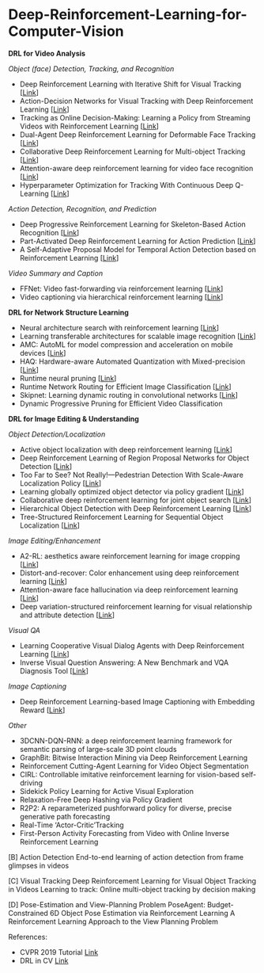 # Deep-Reinforcement-Learning-for-Computer-Vision

__DRL for Video Analysis__

_Object (face) Detection, Tracking, and Recognition_

- Deep Reinforcement Learning with Iterative Shift for Visual Tracking [[Link](https://openaccess.thecvf.com/content_ECCV_2018/papers/Liangliang_Ren_Deep_Reinforcement_Learning_ECCV_2018_paper.pdf)]
- Action-Decision Networks for Visual Tracking with Deep Reinforcement Learning [[Link](https://openaccess.thecvf.com/content_cvpr_2017/papers/Yun_Action-Decision_Networks_for_CVPR_2017_paper.pdf)]
- Tracking as Online Decision-Making: Learning a Policy from Streaming Videos with Reinforcement Learning [[Link](https://arxiv.org/pdf/1707.04991.pdf)]
- Dual-Agent Deep Reinforcement Learning for Deformable Face Tracking [[Link](https://openaccess.thecvf.com/content_ECCV_2018/papers/Minghao_Guo_Dual-Agent_Deep_Reinforcement_ECCV_2018_paper.pdf)]
- Collaborative Deep Reinforcement Learning for Multi-object Tracking [[Link](https://arxiv.org/pdf/1702.05573.pdf)]
- Attention-aware deep reinforcement learning for video face recognition [[Link](https://openaccess.thecvf.com/content_ICCV_2017/papers/Rao_Attention-Aware_Deep_Reinforcement_ICCV_2017_paper.pdf)]
- Hyperparameter Optimization for Tracking With Continuous Deep Q-Learning [[Link](http://www.porikli.com/mysite/pdfs/porikli%202018%20-%20Hyperparameter%20optimization%20for%20tracking%20with%20continuous%20deep%20Q-learning.pdf)]


_Action Detection, Recognition, and Prediction_

- Deep Progressive Reinforcement Learning for Skeleton-Based Action Recognition [[Link](https://openaccess.thecvf.com/content_cvpr_2018/papers/Tang_Deep_Progressive_Reinforcement_CVPR_2018_paper.pdf)]
- Part-Activated Deep Reinforcement Learning for Action Prediction [[Link](https://www.ecva.net/papers/eccv_2018/papers_ECCV/papers/Lei_Chen_Part-Activated_Deep_Reinforcement_ECCV_2018_paper.pdf)]
- A Self-Adaptive Proposal Model for Temporal Action Detection based on Reinforcement Learning [[Link](https://arxiv.org/pdf/1706.07251.pdf)]


_Video Summary and Caption_

- FFNet: Video fast-forwarding via reinforcement learning [[Link](https://arxiv.org/pdf/1805.02792.pdf)]
- Video captioning via hierarchical reinforcement learning [[Link](https://arxiv.org/pdf/1711.11135.pdf)]

__DRL for Network Structure Learning__

- Neural architecture search with reinforcement learning [[Link](https://arxiv.org/pdf/1611.01578.pdf)]
- Learning transferable architectures for scalable image recognition [[Link](https://arxiv.org/pdf/1707.07012.pdf)]
- AMC: AutoML for model compression and acceleration on mobile devices [[Link](https://arxiv.org/pdf/1802.03494.pdf)]
- HAQ: Hardware-aware Automated Quantization with Mixed-precision [[Link](https://arxiv.org/pdf/1811.08886.pdf)]
- Runtime neural pruning [[Link](https://dl.acm.org/doi/pdf/10.5555/3294771.3294979)]
- Runtime Network Routing for Efficient Image Classification [[Link](https://raoyongming.github.io/files/pami18.pdf)]
- Skipnet: Learning dynamic routing in convolutional networks [[Link](https://arxiv.org/pdf/1711.09485.pdf)]
- Dynamic Progressive Pruning for Efficient Video Classification

__DRL for Image Editing & Understanding__

_Object Detection/Localization_

- Active object localization with deep reinforcement learning [[Link](https://arxiv.org/pdf/1511.06015.pdf)]
- Deep Reinforcement Learning of Region Proposal Networks for Object Detection [[Link](https://openaccess.thecvf.com/content_cvpr_2018/CameraReady/1543.pdf)]
- Too Far to See? Not Really!—Pedestrian Detection With Scale-Aware Localization Policy [[Link](https://arxiv.org/pdf/1709.00235.pdf)]
- Learning globally optimized object detector via policy gradient [[Link](https://openaccess.thecvf.com/content_cvpr_2018/CameraReady/2657.pdf)]
- Collaborative deep reinforcement learning for joint object search [[Link](https://openaccess.thecvf.com/content_cvpr_2017/papers/Kong_Collaborative_Deep_Reinforcement_CVPR_2017_paper.pdf)]
- Hierarchical Object Detection with Deep Reinforcement Learning [[Link](https://arxiv.org/pdf/1611.03718.pdf)]
- Tree-Structured Reinforcement Learning for Sequential Object Localization [[Link](https://arxiv.org/pdf/1703.02710.pdf)]

_Image Editing/Enhancement_

- A2-RL: aesthetics aware reinforcement learning for image cropping [[Link](https://arxiv.org/pdf/1709.04595.pdf)]
- Distort-and-recover: Color enhancement using deep reinforcement learning [[Link](https://arxiv.org/pdf/1804.04450.pdf)]
- Attention-aware face hallucination via deep reinforcement learning [[Link](https://arxiv.org/pdf/1708.03132.pdf)]
- Deep variation-structured reinforcement learning for visual relationship and attribute detection [[Link](https://arxiv.org/pdf/1703.03054.pdf)]

_Visual QA_
- Learning Cooperative Visual Dialog Agents with Deep Reinforcement Learning [[Link](https://arxiv.org/pdf/1703.06585.pdf)]
- Inverse Visual Question Answering: A New Benchmark and VQA Diagnosis Tool [[Link](https://arxiv.org/pdf/1803.06936.pdf)]

_Image Captioning_
- Deep Reinforcement Learning-based Image Captioning with Embedding Reward [[Link](https://arxiv.org/pdf/1704.03899.pdf)]

_Other_
- 3DCNN-DQN-RNN: a deep reinforcement learning framework for semantic parsing of large-scale 3D point clouds
- GraphBit: Bitwise Interaction Mining via Deep Reinforcement Learning
- Reinforcement Cutting-Agent Learning for Video Object Segmentation
- CIRL: Controllable imitative reinforcement learning for vision-based self-driving
- Sidekick Policy Learning for Active Visual Exploration
- Relaxation-Free Deep Hashing via Policy Gradient
- R2P2: A reparameterized pushforward policy for diverse, precise generative path forecasting
- Real-Time ‘Actor-Critic’Tracking
- First-Person Activity Forecasting from Video with Online Inverse Reinforcement Learning


[B] Action Detection
End-to-end learning of action detection from frame glimpses in videos

[C] Visual Tracking
Deep Reinforcement Learning for Visual Object Tracking in Videos
Learning to track: Online multi-object tracking by decision making

[D] Pose-Estimation and View-Planning Problem
PoseAgent: Budget-Constrained 6D Object Pose Estimation via Reinforcement Learning
A Reinforcement Learning Approach to the View Planning Problem


References:
- CVPR 2019 Tutorial [Link](http://ivg.au.tsinghua.edu.cn/DRLCV/)
- DRL in CV [Link](https://bardofcodes.github.io/DRL_in_CV/)

